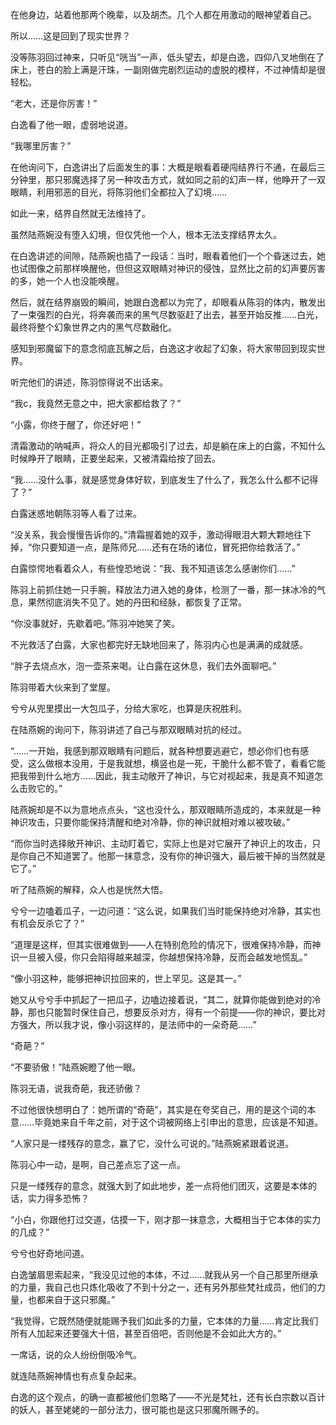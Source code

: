 在他身边，站着他那两个晚辈，以及胡杰。几个人都在用激动的眼神望着自己。

所以……这是回到了现实世界？

没等陈羽回过神来，只听见“咣当”一声，低头望去，却是白逸，四仰八叉地倒在了床上，苍白的脸上满是汗珠，一副刚做完剧烈运动的虚脱的模样，不过神情却是很轻松。

“老大，还是你厉害！”

白逸看了他一眼，虚弱地说道。

“我哪里厉害？”

在他询问下，白逸讲出了后面发生的事：大概是眼看着硬闯结界行不通，在最后三分钟里，那只邪魔选择了另一种攻击方式，就如同之前的幻声一样，他睁开了一双眼睛，利用邪恶的目光，将陈羽他们全都拉入了幻境……

如此一来，结界自然就无法维持了。

虽然陆燕婉没有堕入幻境，但仅凭他一个人，根本无法支撑结界太久。

在白逸讲述的间隙，陆燕婉也插了一段话：当时，眼看着他们一个个昏迷过去，她也试图像之前那样唤醒他，但但这双眼睛对神识的侵蚀，显然比之前的幻声要厉害的多，她一个人也没能唤醒。

然后，就在结界崩毁的瞬间，她跟白逸都以为完了，却眼看从陈羽的体内，散发出了一束强烈的白光，将奔袭而来的黑气尽数驱赶了出去，甚至开始反推……白光，最终将整个幻象世界之内的黑气尽数融化。

感知到邪魔留下的意念彻底瓦解之后，白逸这才收起了幻象，将大家带回到现实世界。

听完他们的讲述，陈羽惊得说不出话来。

“我c，我竟然无意之中，把大家都给救了？”

“小露，你终于醒了，你还好吧！”

清霜激动的呐喊声，将众人的目光都吸引了过去，却是躺在床上的白露，不知什么时候睁开了眼睛，正要坐起来，又被清霜给按了回去。

“我……没什么事，就是感觉身体好软，到底发生了什么了，我怎么什么都不记得了？”

白露迷惑地朝陈羽等人看了过来。

“没关系，我会慢慢告诉你的。”清霜握着她的双手，激动得眼泪大颗大颗地往下掉，“你只要知道一点，是陈师兄……还有在场的诸位，冒死把你给救活了。”

白露惊愕地看着众人，有些惶恐地说：“我、我不知道该怎么感谢你们……”

陈羽上前抓住她一只手腕，释放法力进入她的身体，检测了一番，那一抹冰冷的气息，果然彻底消失不见了。她的丹田和经脉，都恢复了正常。

“你没事就好，先歇着吧。”陈羽冲她笑了笑。

不光救活了白露，大家也都完好无缺地回来了，陈羽内心也是满满的成就感。

“胖子去烧点水，泡一壶茶来喝。让白露在这休息，我们去外面聊吧。”

陈羽带着大伙来到了堂屋。

兮兮从兜里摸出一大包瓜子，分给大家吃，也算是庆祝胜利。

在陆燕婉的询问下，陈羽讲述了自己与那双眼睛对抗的经过。

“……一开始，我感到那双眼睛有问题后，就各种想要逃避它，想必你们也有感受，这么做根本没用，于是我就想，横竖也是一死，干脆什么都不管了，看看它能把我带到什么地方……因此，我主动敞开了神识，与它对视起来，我是真不知道怎么击败它的。”

陆燕婉却是不以为意地点点头，“这也没什么，那双眼睛所造成的，本来就是一种神识攻击，只要你能保持清醒和绝对冷静，你的神识就相对难以被攻破。”

“而你当时选择敞开神识、主动盯着它，实际上也是对它展开了神识上的攻击，只是你自己不知道罢了。他那一抹意念，没有你的神识强大，最后被干掉的当然就是它了。”

听了陆燕婉的解释，众人也是恍然大悟。

兮兮一边嗑着瓜子，一边问道：“这么说，如果我们当时能保持绝对冷静，其实也有机会反杀它了？”

“道理是这样，但其实很难做到——人在特别危险的情况下，很难保持冷静，而神识一旦被入侵，你只会陷得越来越深，你越想保持冷静，反而会越发地慌乱。”

“像小羽这种，能够把神识拉回来的，世上罕见。这是其一。”

她又从兮兮手中抓起了一把瓜子，边嗑边接着说，“其二，就算你能做到绝对的冷静，那也只能暂时保住自己，想要反杀对方，得有一个前提——你的神识，要比对方强大，所以我才说，像小羽这样的，是法师中的一朵奇葩……”

“奇葩？”

“不要骄傲！”陆燕婉瞪了他一眼。

陈羽无语，说我奇葩，我还骄傲？

不过他很快想明白了：她所谓的“奇葩”，其实是在夸奖自己，用的是这个词的本意……毕竟她来自千年之前，对于这个词被网络上引申出的意思，应该是不知道。

“人家只是一缕残存的意念，赢了它，没什么可说的。”陆燕婉紧跟着说道。

陈羽心中一动，是啊，自己差点忘了这一点。

只是一缕残存的意念，就强大到了如此地步，差一点将他们团灭，这要是本体的话，实力得多恐怖？

“小白，你跟他打过交道，估摸一下，刚才那一抹意念，大概相当于它本体的实力的几成？”

兮兮也好奇地问道。

白逸皱眉思索起来，“我没见过他的本体，不过……就我从另一个自己那里所继承的力量，我自己也只炼化吸收了不到十分之一，还有另外那些梵社成员，他们的力量，也都来自于这只邪魔。”

“我觉得，它既然随便就能赐予我们如此多的力量，它本体的力量……肯定比我们所有人加起来还要强大十倍，甚至百倍吧，否则他是不会如此大方的。”

一席话，说的众人纷纷倒吸冷气。

就连陆燕婉神情也有点复杂起来。

白逸的这个观点，的确一直都被他们忽略了——不光是梵社，还有长白宗数以百计的妖人，甚至姥姥的一部分法力，很可能也是这只邪魔所赐予的。

